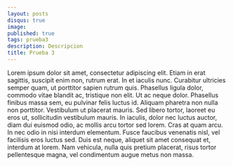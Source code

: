 ```yaml
---
layout: posts
disqus: true
image:
published: true
tags: prueba3
description: Descripcion
title: Prueba 3
---
```


Lorem ipsum dolor sit amet, consectetur adipiscing elit. Etiam in erat
sagittis, suscipit enim non, rutrum erat. In et iaculis nunc. Curabitur
ultricies semper quam, ut porttitor sapien rutrum quis. Phasellus ligula
dolor, commodo vitae blandit ac, tristique non elit. Ut ac neque dolor.
Phasellus finibus massa sem, eu pulvinar felis luctus id. Aliquam pharetra
non nulla non porttitor. Vestibulum ut placerat mauris. Sed libero tortor,
laoreet eu eros ut, sollicitudin vestibulum mauris. In iaculis, dolor nec
luctus auctor, diam dui euismod odio, ac mollis arcu tortor sed lorem.
Cras at quam arcu. In nec odio in nisi interdum elementum. Fusce faucibus
venenatis nisl, vel facilisis eros luctus sed. Duis est neque, aliquet sit
amet consequat et, interdum at lorem. Nam vehicula, nulla quis pretium
placerat, risus tortor pellentesque magna, vel condimentum augue metus non
massa.